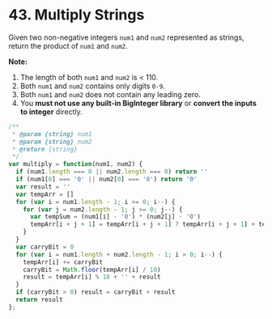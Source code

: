 # 43. Multiply Strings

Given two non-negative integers `num1` and `num2` represented as strings, return the product of `num1` and `num2`.

**Note:**

1. The length of both `num1` and `num2` is < 110.  
2. Both `num1` and `num2` contains only digits `0-9`.  
3. Both `num1` and `num2` does not contain any leading zero.  
4. You **must not use any built-in BigInteger library** or **convert the inputs to integer** directly.  

```javascript
/**
 * @param {string} num1
 * @param {string} num2
 * @return {string}
 */
var multiply = function(num1, num2) {
  if (num1.length === 0 || num2.length === 0) return ''
  if (num1[0] === '0' || num2[0] === '0') return '0'
  var result = ''
  var tempArr = []
  for (var i = num1.length - 1; i >= 0; i--) {
    for (var j = num2.length - 1; j >= 0; j--) {
      var tempSum = (num1[i] - '0') * (num2[j] - '0')
      tempArr[i + j + 1] = tempArr[i + j + 1] ? tempArr[i + j + 1] + tempSum : tempSum
    }
  }
  var carryBit = 0
  for (var i = num1.length + num2.length - 1; i > 0; i--) {
    tempArr[i] += carryBit
    carryBit = Math.floor(tempArr[i] / 10)
    result = tempArr[i] % 10 + '' + result
  }
  if (carryBit > 0) result = carryBit + result
  return result
};
```
